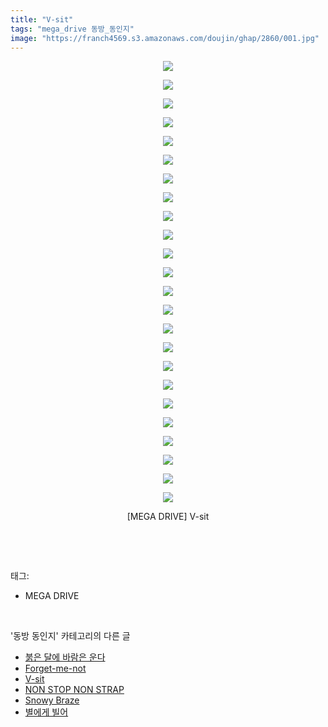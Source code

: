 ```yaml
---
title: "V-sit"
tags: "mega_drive 동방_동인지"
image: "https://franch4569.s3.amazonaws.com/doujin/ghap/2860/001.jpg"
---
```

<div class="article">
<p style="text-align: center; clear: none; float: none;"><img src="{{ site.imgserver2 }}/ghap/2860/001.jpg"/></p>
<p style="text-align: center; clear: none; float: none;"><img src="{{ site.imgserver2 }}/ghap/2860/002.jpg"/></p>
<p style="text-align: center; clear: none; float: none;"><img src="{{ site.imgserver2 }}/ghap/2860/003.jpg"/></p>
<p style="text-align: center; clear: none; float: none;"><img src="{{ site.imgserver2 }}/ghap/2860/004.jpg"/></p>
<p style="text-align: center; clear: none; float: none;"><img src="{{ site.imgserver2 }}/ghap/2860/005.jpg"/></p>
<p style="text-align: center; clear: none; float: none;"><img src="{{ site.imgserver2 }}/ghap/2860/006.jpg"/></p>
<p style="text-align: center; clear: none; float: none;"><img src="{{ site.imgserver2 }}/ghap/2860/007.jpg"/></p>
<p style="text-align: center; clear: none; float: none;"><img src="{{ site.imgserver2 }}/ghap/2860/008.jpg"/></p>
<p style="text-align: center; clear: none; float: none;"><img src="{{ site.imgserver2 }}/ghap/2860/009.jpg"/></p>
<p style="text-align: center; clear: none; float: none;"><img src="{{ site.imgserver2 }}/ghap/2860/010.jpg"/></p>
<p style="text-align: center; clear: none; float: none;"><img src="{{ site.imgserver2 }}/ghap/2860/011.jpg"/></p>
<p style="text-align: center; clear: none; float: none;"><img src="{{ site.imgserver2 }}/ghap/2860/012.jpg"/></p>
<p style="text-align: center; clear: none; float: none;"><img src="{{ site.imgserver2 }}/ghap/2860/013.jpg"/></p>
<p style="text-align: center; clear: none; float: none;"><img src="{{ site.imgserver2 }}/ghap/2860/014.jpg"/></p>
<p style="text-align: center; clear: none; float: none;"><img src="{{ site.imgserver2 }}/ghap/2860/015.jpg"/></p>
<p style="text-align: center; clear: none; float: none;"><img src="{{ site.imgserver2 }}/ghap/2860/016.jpg"/></p>
<p style="text-align: center; clear: none; float: none;"><img src="{{ site.imgserver2 }}/ghap/2860/017.jpg"/></p>
<p style="text-align: center; clear: none; float: none;"><img src="{{ site.imgserver2 }}/ghap/2860/018.jpg"/></p>
<p style="text-align: center; clear: none; float: none;"><img src="{{ site.imgserver2 }}/ghap/2860/019.jpg"/></p>
<p style="text-align: center; clear: none; float: none;"><img src="{{ site.imgserver2 }}/ghap/2860/020.jpg"/></p>
<p style="text-align: center; clear: none; float: none;"><img src="{{ site.imgserver2 }}/ghap/2860/021.jpg"/></p>
<p style="text-align: center; clear: none; float: none;"><img src="{{ site.imgserver2 }}/ghap/2860/022.jpg"/></p>
<p style="text-align: center; clear: none; float: none;"><img src="{{ site.imgserver2 }}/ghap/2860/023.jpg"/></p>
<p style="text-align: center; clear: none; float: none;"><img src="{{ site.imgserver2 }}/ghap/2860/024.jpg"/></p>
<p style="text-align: center; clear: none; float: none;">[MEGA DRIVE] V-sit</p>
<p><br/></p>
</div><br/>
<div class="tagTrail">
<p>태그: </p>
<ul>
<li>MEGA DRIVE</li>
</ul>
</div><br/>
<div class="another">
<p>'동방 동인지' 카테고리의 다른 글</p>
<ul>
<li><a href="/ghap_2862">붉은 달에 바람은 운다</a></li>
<li><a href="/ghap_2861">Forget-me-not</a></li>
<li><a href="/ghap_2860">V-sit</a></li>
<li><a href="/ghap_2859">NON STOP NON STRAP</a></li>
<li><a href="/ghap_2857">Snowy Braze</a></li>
<li><a href="/ghap_2856">별에게 빌어</a></li>
</ul>
</div><br/>
<div class="cb_module cb_fluid">
<div class="cb_wrt cb_profile">
</div><!-- commentList close -->
</div><br/>
